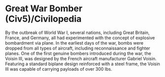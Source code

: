 # Great War Bomber (Civ5)/Civilopedia

By the outbreak of World War I, several nations, including Great Britain, France, and Germany, all had experimented with the concept of explosive bombardment via plane. In the earliest days of the war, bombs were dropped from all types of aircraft, including reconnaissance and fighter planes. One of the first genuine bombers introduced during the war, the Voisin III, was designed by the French aircraft manufacturer Gabriel Voisin. Featuring a standard biplane design reinforced with a steel frame, the Voisin III was capable of carrying payloads of over 300 lbs.